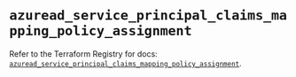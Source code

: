 # `azuread_service_principal_claims_mapping_policy_assignment`

Refer to the Terraform Registry for docs: [`azuread_service_principal_claims_mapping_policy_assignment`](https://registry.terraform.io/providers/hashicorp/azuread/3.4.0/docs/resources/service_principal_claims_mapping_policy_assignment).
